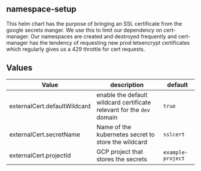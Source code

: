 ## namespace-setup
This helm chart has the purpose of bringing an SSL certificate from the google secrets manger. We use this to limit our dependency on cert-manager. Our namespaces are created and destroyed frequently and cert-manager has the tendency of requesting new prod letsencrypt certificates which regularly gives us a 429 throttle for cert requests.

## Values

| Value | description | default |
| ----- | ----------- | ------- |
| externalCert.defaultWildcard | enable the default wildcard certificate relevant for the `dev` domain | `true` |
| externalCert.secretName | Name of the kubernetes secret to store the wildcard | `sslcert` |
| externalCert.projectId | GCP project that stores the secrets | `example-project` |
